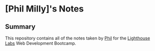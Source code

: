 # [Phil Milly]'s Notes
## Summary 
This repository contains all of the notes taken by  [Phil](https://github.com/Iconoclast-70) for the [Lighthouse Labs](https://www.lighthouselabs.ca/en) Web Development Bootcamp.
